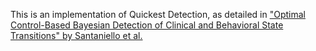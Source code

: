 This is an implementation of Quickest Detection, as detailed in ["Optimal Control-Based Bayesian Detection of Clinical and Behavioral State Transitions" by Santaniello et al.](http://www.ncbi.nlm.nih.gov/pubmed/22893447)
